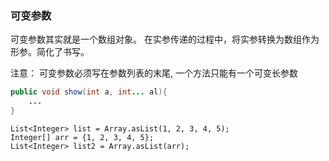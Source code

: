 ### 可变参数
可变参数其实就是一个数组对象。
在实参传递的过程中，将实参转换为数组作为形参。简化了书写。


注意： 可变参数必须写在参数列表的末尾, 一个方法只能有一个可变长参数
```java
public void show(int a, int... al){
	...	
}
```

```
List<Integer> list = Array.asList(1, 2, 3, 4, 5);
Integer[] arr = {1, 2, 3, 4, 5};
List<Integer> list2 = Array.asList(arr);
```
